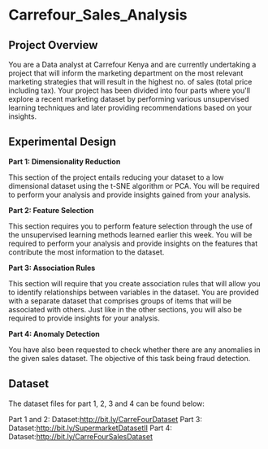 # Carrefour_Sales_Analysis
## Project Overview
You are a Data analyst at Carrefour Kenya and are currently undertaking a project that will inform the marketing department on the most relevant marketing strategies that will result in the highest no. of sales (total price including tax). Your project has been divided into four parts where you'll explore a recent marketing dataset by performing various unsupervised learning techniques and later providing recommendations based on your insights.

## Experimental Design
**Part 1: Dimensionality Reduction**

This section of the project entails reducing your dataset to a low dimensional dataset using the t-SNE algorithm or PCA. You will be required to perform your analysis and provide insights gained from your analysis.

**Part 2: Feature Selection**

This section requires you to perform feature selection through the use of the unsupervised learning methods learned earlier this week. You will be required to perform your analysis and provide insights on the features that contribute the most information to the dataset.

**Part 3: Association Rules**

This section will require that you create association rules that will allow you to identify relationships between variables in the dataset. You are provided with a separate dataset that comprises groups of items that will be associated with others. Just like in the other sections, you will also be required to provide insights for your analysis.

**Part 4: Anomaly Detection**

You have also been requested to check whether there are any anomalies in the given sales dataset. The objective of this task being fraud detection.

## Dataset

The dataset files for part 1, 2, 3 and 4 can be found below:

Part 1 and 2: Dataset:http://bit.ly/CarreFourDataset
Part 3: Dataset:http://bit.ly/SupermarketDatasetII
Part 4: Dataset:http://bit.ly/CarreFourSalesDataset
